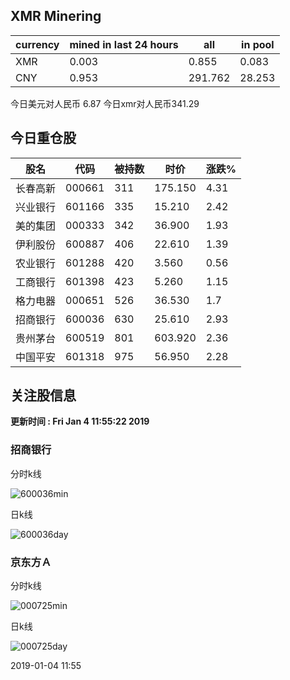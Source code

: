 ## XMR Minering

|currency|mined in last 24 hours|all|in pool|
|---|---|---|---|
|XMR|0.003|0.855|0.083|
|CNY|0.953|291.762|28.253|

今日美元对人民币 6.87	今日xmr对人民币341.29


## 今日重仓股 

|股名|代码|被持数|时价|涨跌%|
|---|---|---|---|---|
|长春高新|000661|311|175.150|4.31|
|兴业银行|601166|335|15.210|2.42|
|美的集团|000333|342|36.900|1.93|
|伊利股份|600887|406|22.610|1.39|
|农业银行|601288|420|3.560|0.56|
|工商银行|601398|423|5.260|1.15|
|格力电器|000651|526|36.530|1.7|
|招商银行|600036|630|25.610|2.93|
|贵州茅台|600519|801|603.920|2.36|
|中国平安|601318|975|56.950|2.28|

## 关注股信息
**更新时间 : Fri Jan  4 11:55:22 2019**
### 招商银行 
分时k线

![600036min](http://image.sinajs.cn/newchart/min/n/sh600036.gif)

日k线

![600036day](http://image.sinajs.cn/newchart/daily/n/sh600036.gif)

### 京东方Ａ 
分时k线

![000725min](http://image.sinajs.cn/newchart/min/n/sz000725.gif)

日k线

![000725day](http://image.sinajs.cn/newchart/daily/n/sz000725.gif)

2019-01-04 11:55
